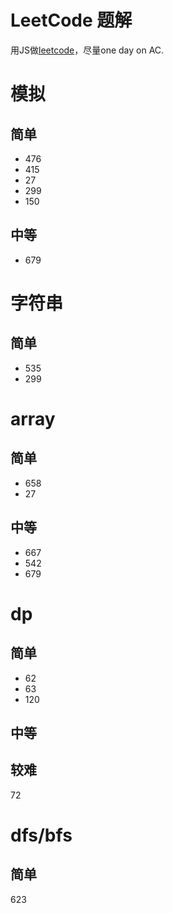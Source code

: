 # LeetCode 题解

用JS做[leetcode](https://leetcode.com)，尽量one day on AC.



# 模拟 
## 简单
* 476
* 415
* 27
* 299
* 150

## 中等
* 679


# 字符串
## 简单
* 535 
* 299



# array
## 简单

* 658
* 27

## 中等

* 667
* 542
* 679

# dp
## 简单

* 62
* 63
* 120

## 中等

## 较难
72

# dfs/bfs

## 简单
623
